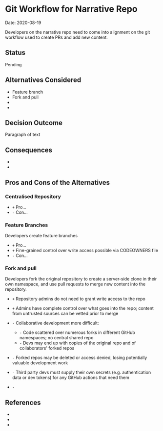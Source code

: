 # Git Workflow for Narrative Repo

Date: 2020-08-19

Developers on the narrative repo need to come into alignment on the git workflow used to create PRs and add new content.

## Status

Pending

## Alternatives Considered

* Feature branch
* Fork and pull
*
*

## Decision Outcome

Paragraph of text

## Consequences

*
*

## Pros and Cons of the Alternatives

### Centralised Repository



* `+` Pro...
* `-` Con...

### Feature Branches

Developers create feature branches

* `+` Pro...
* `+` Fine-grained control over write access possible via CODEOWNERS file
* `-` Con...

### Fork and pull

Developers fork the original repository to create a server-side clone in their own namespace, and use pull requests to merge new content into the repository.

* `+` Repository admins do not need to grant write access to the repo
* `+` Admins have complete control over what goes into the repo; content from untrusted sources can be vetted prior to merge


* `-` Collaborative development more difficult:
  * `-` Code scattered over numerous forks in different GitHub namespaces; no central shared repo
  * `-` Devs may end up with copies of the original repo and of collaborators' forked repos
* `-` Forked repos may be deleted or access denied, losing potentially valuable development work
* `-` Third party devs must supply their own secrets (e.g. authentication data or dev tokens) for any GitHub actions that need them
* `-`

###

## References

*
*
*
